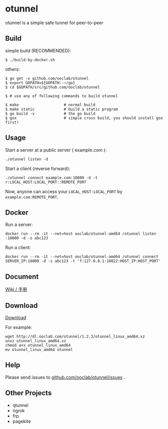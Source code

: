 # otunnel

otunnel is a simple safe tunnel for peer-to-peer

## Build

simple build (RECOMMENDED):

```
$ ./build-by-docker.sh
```

others:

```
$ go get -v github.com/ooclab/otunnel
$ export GOPATH=${GOPATH:-~/go}
$ cd $GOPATH/src/github.com/ooclab/otunnel

$ # use any of following commands to build otunnel

$ make                    # normal build
$ make static             # build a static program
$ go build -v             # the go build
$ gox                     # simple cross build, you should install gox first!
```

## Usage

Start a server at a public server ( example.com ):

```
./otunnel listen -d
```

Start a client (reverse forward):

```
./otunnel connect example.com:10000 -d -t r:LOCAL_HOST:LOCAL_PORT::REMOTE_PORT
```

Now, anyone can access your `LOCAL_HOST:LOCAL_PORT` by `example.com:REMOTE_PORT`.

## Docker

Run a server:

```
docker run --rm -it --net=host ooclab/otunnel-amd64 /otunnel listen :10000 -d -s abc123
```

Run a client:

```
docker run --rm -it --net=host ooclab/otunnel-amd64 /otunnel connect SERVER_IP:10000 -d -s abc123 -t 'f:127.0.0.1:10022:HOST_IP:HOST_PORT'
```

## Document

[Wiki / 手册](https://github.com/ooclab/otunnel/wiki)

## Download

[Download](http://dl.ooclab.com/otunnel/)

For example:

```
wget http://dl.ooclab.com/otunnel/1.2.3/otunnel_linux_amd64.xz
unxz otunnel_linux_amd64.xz
chmod a+x otunnel_linux_amd64
mv otunnel_linux_amd64 otunnel
```

## Help

Please send issues to [github.com/ooclab/otunnel/issues](https://github.com/ooclab/otunnel/issues) .

## Other Projects

- qtunnel
- ngrok
- frp
- pagekite

